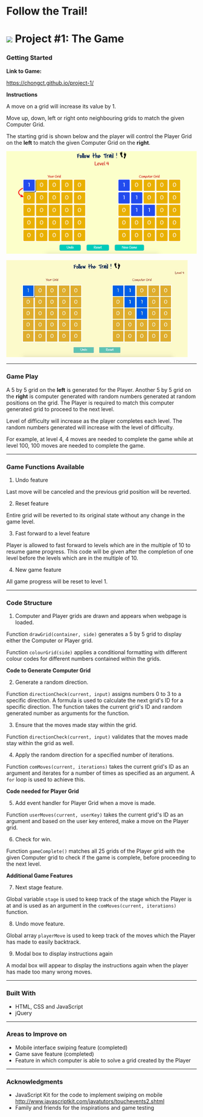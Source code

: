 # Follow the Trail!
<!---
Read Me Contents
-->

# ![](https://ga-dash.s3.amazonaws.com/production/assets/logo-9f88ae6c9c3871690e33280fcf557f33.png) Project #1: The Game

### Getting Started

**Link to Game:**

<https://chongct.github.io/project-1/>

**Instructions**

A move on a grid will increase its value by 1.

Move up, down, left or right onto neighbouring grids to match the given Computer Grid.

The starting grid is shown below and the player will control the Player Grid on the **left** to match the given Computer Grid on the **right**.

![alt text](https://github.com/chongct/project-1/blob/master/images/instructions-1.png "Starting Grid")

![alt text](https://github.com/chongct/project-1/blob/master/images/instructions-animate.gif "Demo")

---

### Game Play

A 5 by 5 grid on the **left** is generated for the Player. Another 5 by 5 grid on the **right** is computer generated with random numbers generated at random positions on the grid. The Player is required to match this computer generated grid to proceed to the next level.

Level of difficulty will increase as the player completes each level. The random numbers generated will increase with the level of difficulty.

For example, at level 4, 4 moves are needed to complete the game while at level 100, 100 moves are needed to complete the game.

---

### Game Functions Available

1. Undo feature

Last move will be canceled and the previous grid position will be reverted.

2. Reset feature

Entire grid will be reverted to its original state without any change in the game level.

3. Fast forward to a level feature

Player is allowed to fast forward to levels which are in the multiple of 10 to resume game progress. This code will be given after the completion of one level before the levels which are in the multiple of 10.

4. New game feature

All game progress will be reset to level 1.

---

### Code Structure

1. Computer and Player grids are drawn and appears when webpage is loaded.

Function `drawGrid(container, side)` generates a 5 by 5 grid to display either the Computer or Player grid.

Function `colourGrid(side)` applies a conditional formatting with different colour codes for different numbers contained within the grids.

**Code to Generate Computer Grid**

2. Generate a random direction.

Function `directionCheck(current, input)` assigns numbers 0 to 3 to a specific direction. A formula is used to calculate the next grid's ID for a specific direction. The function takes the current grid's ID and random generated number as arguments for the function.

3. Ensure that the moves made stay within the grid.

Function `directionCheck(current, input)` validates that the moves made stay within the grid as well.

4. Apply the random direction for a specified number of iterations.

Function `comMoves(current, iterations)` takes the current grid's ID as an argument and iterates for a number of times as specified as an argument. A `for` loop is used to achieve this.

**Code needed for Player Grid**

5. Add event handler for Player Grid when a move is made.

Function `userMoves(current, userKey)` takes the current grid's ID as an argument and based on the user key entered, make a move on the Player grid.

6. Check for win.

Function `gameComplete()` matches all 25 grids of the Player grid with the given Computer grid to check if the game is complete, before proceeding to the next level.

**Additional Game Features**

7. Next stage feature.

Global variable `stage` is used to keep track of the stage which the Player is at and is used as an argument in the `comMoves(current, iterations)` function.

8. Undo move feature.

Global array `playerMove` is used to keep track of the moves which the Player has made to easily backtrack.

9. Modal box to display instructions again

A modal box will appear to display the instructions again when the player has made too many wrong moves.

---

### Built With

* HTML, CSS and JavaScript
* jQuery

---

### Areas to Improve on

* Mobile interface swiping feature (completed)
* Game save feature (completed)
* Feature in which computer is able to solve a grid created by the Player

---

### Acknowledgments

* JavaScript Kit for the code to implement swiping on mobile <http://www.javascriptkit.com/javatutors/touchevents2.shtml>
* Family and friends for the inspirations and game testing
